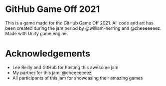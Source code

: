# GitHub Game Off 2021

This is a game made for the GitHub Game Off 2021. All code and art has been created during the jam period by @william-herring and @cheeeeeeez.
Made with Unity game engine.

# Acknowledgements

- Lee Reilly and GitHub for hosting this awesome jam
- My partner for this jam, @cheeeeeeez
- All participants of this jam for showcasing their amazing games
